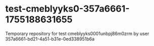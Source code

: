 # test-cmeblyyks0-357a6661-1755188631655
Temporary repository for test cmeblyyks0001unbpj86m0zrm by user 357a6661-bd21-4a51-b31e-0ed338951b6a
